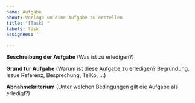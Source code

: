 ```yaml
---
name: Aufgabe
about: Vorlage um eine Aufgabe zu erstellen
title: "[Task] "
labels: task
assignees: ''

---
```


**Beschreibung der Aufgabe**
(Was ist zu erledigen?)



**Grund für Aufgabe**
(Warum ist diese Aufgabe zu erledigen? Begründung, Issue Referenz, Besprechung, TelKo, ...)



**Abnahmekriterium**
(Unter welchen Bedingungen gilt die Aufgabe als erledigt?)
